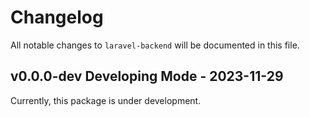 # Changelog

All notable changes to `laravel-backend` will be documented in this file.

## v0.0.0-dev Developing Mode - 2023-11-29

Currently, this package is under development.
